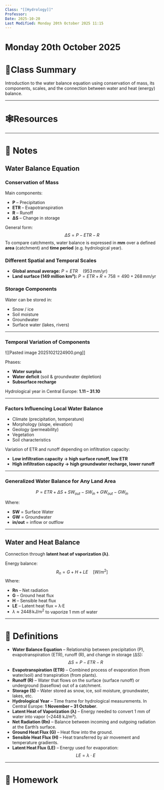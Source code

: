 ```yaml
---
Class: "[[Hydrology]]"
Professor:
Date: 2025-10-20
Last Modified: Monday 20th October 2025 11:15
---
```

# Monday 20th October 2025

# 📒Class Summary

Introduction to the water balance equation using conservation of mass, its components, scales, and the connection between water and heat (energy) balance.

---
# 🕸️Resources



---
# 📝 Notes

## Water Balance Equation

### Conservation of Mass

Main components:

- **P** – Precipitation
- **ETR** – Evapotranspiration
- **R** – Runoff
- **ΔS** – Change in storage

General form:
$$\Delta S = P - ETR - R$$
To compare catchments, water balance is expressed in **mm** over a defined **area** (catchment) and **time period** (e.g. hydrological year).

### Different Spatial and Temporal Scales

- **Global annual average:**
    $P = ETR \quad (953 \, \text{mm/yr})$
- **Land surface (149 million km²):**
    $P = ETR + R = 758 = 490 + 268 \, \text{mm/yr}$

### Storage Components

Water can be stored in:
- Snow / ice
- Soil moisture
- Groundwater
- Surface water (lakes, rivers)

---

### Temporal Variation of Components

![[Pasted image 20251021224900.png]]

Phases:

- **Water surplus**
- **Water deficit** (soil & groundwater depletion)
- **Subsurface recharge**

Hydrological year in Central Europe: **1.11 – 31.10**

---

### Factors Influencing Local Water Balance

- Climate (precipitation, temperature)
- Morphology (slope, elevation)
- Geology (permeability)
- Vegetation
- Soil characteristics

Variation of ETR and runoff depending on infiltration capacity:

- **Low infiltration capacity → high surface runoff, low ETR**
- **High infiltration capacity → high groundwater recharge, lower runoff**

---

### Generalized Water Balance for Any Land Area

$$P = ETR + \Delta S + SW_{out} - SW_{in} + GW_{out} - GW_{in}$$

Where:

- **SW** = Surface Water
- **GW** = Groundwater
- **in/out** = inflow or outflow

---

## Water and Heat Balance

Connection through **latent heat of vaporization (λ)**.

Energy balance:
$$R_n = G + H + LE \quad [W/m^2]$$
Where:

- **Rn** – Net radiation
- **G** – Ground heat flux
- **H** – Sensible heat flux
- **LE** – Latent heat flux = λ·E
- $\lambda \approx 2448 \, \text{kJ/m}^2$ to vaporize 1 mm of water

---
# 🐢 Definitions

- **Water Balance Equation** – Relationship between precipitation (P), evapotranspiration (ETR), runoff (R), and change in storage (ΔS):
$$\Delta S = P - ETR - R$$
- **Evapotranspiration (ETR)** – Combined process of evaporation (from water/soil) and transpiration (from plants).
- **Runoff (R)** – Water that flows on the surface (surface runoff) or underground (baseflow) out of a catchment.
- **Storage (S)** – Water stored as snow, ice, soil moisture, groundwater, lakes, etc.
- **Hydrological Year** – Time frame for hydrological measurements. In Central Europe: **1 November – 31 October**.
- **Latent Heat of Vaporization (λ)** – Energy needed to convert 1 mm of water into vapor (~2448 kJ/m²).
- **Net Radiation (Rn)** – Balance between incoming and outgoing radiation at the Earth’s surface.
- **Ground Heat Flux (G)** – Heat flow into the ground.
- **Sensible Heat Flux (H)** – Heat transferred by air movement and temperature gradients.
- **Latent Heat Flux (LE)** – Energy used for evaporation:
$$LE = \lambda \cdot E$$

---
# 📅 Homework



